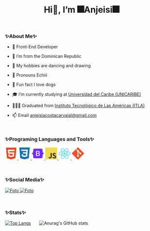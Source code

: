 <div id="header" align="center" >
  <img width="100" src="https://media.giphy.com/media/csYkWsVSZTzcSSU7oA/giphy.gif" alt="">
   <h1 align="center">Hi👋, I’m 🎆Anjeisi🎆</h1>
</div>

&nbsp;

<h3>✨About Me✨</h3>

- 🌼 Front-End Developer
- 🌱 I’m from the Dominican Republic
- 💃 My hobbies are dancing and drawing
- 🍥 Pronouns Echiii
- 🐶 Fun fact I love dogs
- 🎓 I’m currently studying at [Universidad del Caribe (UNICARIBE)](https://unicaribe.edu.do/)
- 👩🏻‍🎓 Graduated from [Instituto Tecnológico de Las Américas (ITLA)](https://itla.edu.do/)

- 📫 Email <a href="anjeisiacostacarvajal@gmail.com">anjeisiacostacarvajal@gmail.com</a>
  
&nbsp;

<h3>✨Programing Languages and Tools✨</h3> 

<div align="left">
  <a href="https://www.w3schools.com/cs/" target="_blank" rel="noreferrer">
    <img src="https://github.com/devicons/devicon/blob/master/icons/html5/html5-plain.svg" width="40"/>
    <img src="https://github.com/devicons/devicon/blob/master/icons/css3/css3-plain.svg" width="40"/">
    <img src="https://github.com/devicons/devicon/blob/master/icons/bootstrap/bootstrap-plain.svg" width="40"/>
    <img src="https://github.com/devicons/devicon/blob/master/icons/javascript/javascript-original.svg" width="40"/>
    <img src="https://github.com/devicons/devicon/blob/master/icons/react/react-original.svg" width="40"/>
    <img src="https://github.com/devicons/devicon/blob/master/icons/git/git-plain.svg" width="40"/>
  </a>
</div>

&nbsp;

<h3>✨Social Media✨</h3>

 <a href="http://www.linkedin.com/in/anjeisiacostacarvajal">
  <img width='65px' src="https://logos-world.net/wp-content/uploads/2020/04/Linkedin-Symbol.png" alt="Foto">
</a>
<a href="https://www.instagram.com/anjeisi_acosta/">
  <img width='65px' src="https://logos-world.net/wp-content/uploads/2020/06/Instagram-Logo-700x394.png" alt="Foto">
</a>

&nbsp;

<h3>✨Stats✨</h3>

[![Top Langs](https://github-readme-stats.vercel.app/api/top-langs/?username=anjeisi&langs_count=8)](https://github.com/anuraghazra/github-readme-stats) &nbsp; &nbsp; &nbsp; ![Anurag's GitHub stats](https://github-readme-stats.vercel.app/api?username=anjeisi&show_icons=true&theme=default)
